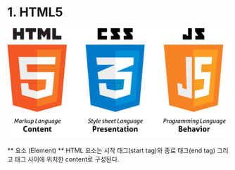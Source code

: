 # 1. HTML5

![html5](./img/html5.png)

** 요소 (Element) **
HTML 요소는 시작 태그(start tag)와 종료 태그(end tag) 그리고 태그 사이에 위치한 content로 구성된다.